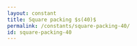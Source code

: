 ```yaml
---
layout: constant
title: Square packing $s(40)$
permalink: /constants/square-packing-40/
id: square-packing-40
---
```

